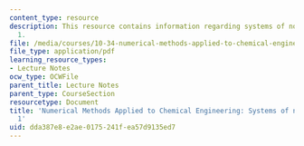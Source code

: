 ```yaml
---
content_type: resource
description: This resource contains information regarding systems of nonlinear equations
  1.
file: /media/courses/10-34-numerical-methods-applied-to-chemical-engineering-fall-2015/dda387e8e2ae0175241fea57d9135ed7_MIT10_34F15_Lec07.pdf
file_type: application/pdf
learning_resource_types:
- Lecture Notes
ocw_type: OCWFile
parent_title: Lecture Notes
parent_type: CourseSection
resourcetype: Document
title: 'Numerical Methods Applied to Chemical Engineering: Systems of nonlinear equations
  1'
uid: dda387e8-e2ae-0175-241f-ea57d9135ed7
---
```

